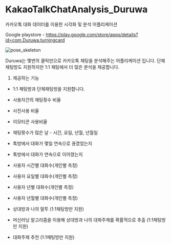 # KakaoTalkChatAnalysis_Duruwa
카카오톡 대화 데이터를 이용한 시각화 및 분석 어플리케이션

Google playstore - https://play.google.com/store/apps/details?id=com.Duruwa.turningcard

![pose_skeleton](katalk_img.png)

Duruwa는 몇번의 클릭만으로 카카오톡 채팅을 분석해주는 어플리케이션 입니다. 단체 채팅방도 지원하지만
1:1 채팅에서 더 많은 분석을 제공합니다.

1) 제공하는 기능

- 1:1 채팅방과 단체채팅방을 지원합니다.
- 사용자간의 채팅횟수 비율
- 사진사용 비율
- 이모티콘 사용비율
- 채팅횟수가 많은 날 - 시간, 요일, 년월, 년월일
- 톡방에서 대화가 몇일 연속으로 끊겼었는지
- 톡방에서 대화가 연속으로 이어졌는지
- 사용자 시간별 대화수(개인별 측정)
- 사용자 요일별 대화수(개인별 측정)
- 사용자 년별 대화수(개인별 측정)
- 사용자 년월별 대화수(개인별 측정)

- 상대방과 나의 말투 (1:1채팅방만 지원)
- 머신러닝 알고리즘을 이용해 상대방과
나의 대화주제를 확률적으로 추출 (1:1채팅방만 지원)
- 대화주제 추천 (1:1채팅방만 지원)

